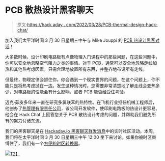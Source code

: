 # PCB 散热设计黑客聊天

> 原文:[https://hack aday . com/2022/03/28/PCB-thermal-design-hack-chat/](https://hackaday.com/2022/03/28/pcb-thermal-design-hack-chat/)

加入我们太平洋时间 3 月 30 日星期三中午与 Mike Jouppi 的 [PCB 热设计黑客对话](https://hackaday.io/event/184333-pcb-thermal-design-hack-chat)！

大多数时候，设计印刷电路板有点像物理入门课程中的那些问题，在这些问题中，你可以安全地忽略空气阻力之类的事情。对于 PCB，通常可以安全地忽略走线加热和其他热考虑因素，只需合理地放置所有东西，并整齐地布设所有走线。

但最终，物理定律会抓住你，你会遇到一个现实世界的问题，在这个问题上，你不能只是将热考虑抛在一边。发生这种情况时，您需要非常清楚地了解走线会变热多少，对电路板的性能会有什么影响，或者 PCB 能否经受住考验。

迈克·茹皮多年来一直在研究多氯联苯的热特性。在飞机行业担任机械工程师后，他创办了[热管理有限责任公司](http://www.thermalman.com/)，该公司开发软件，使印刷电路板的热设计更容易。他会在 Hack Chat 上回答您关于 PCB 散热设计考虑的问题，并帮助我们避免所有的努力付诸东流。

我们的黑客聊天是在 [Hackaday.io 黑客聊天群发消息](https://hackaday.io/messages/room/2369)中的实时社区活动。本周，我们将在太平洋时间 3 月 30 日星期三中午 12:00 坐下来讨论。如果你被时区束缚住了，我们有一个[方便的时区转换器](https://www.timeanddate.com/countdown/generic?iso=20220330T12&p0=224&msg=PCB+Thermal+Design+Hack+Chat&font=cursive)。

[![](../Images/bffafcf889e852573fc1c91168826f9b.png)T2】](https://hackaday.com/wp-content/uploads/2022/03/PCBThermalDesignHackChatPoster-2.jpg)